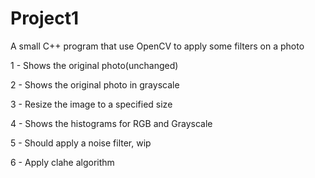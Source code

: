 # Project1
A small C++ program that use OpenCV  to apply some filters on a photo

1 - Shows the original photo(unchanged)

2 - Shows the original photo in grayscale

3 - Resize the image to a specified size

4 - Shows the histograms for RGB and Grayscale

5 - Should apply a noise filter, wip

6 - Apply clahe algorithm
